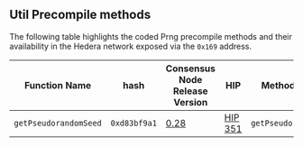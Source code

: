 ## Util Precompile methods

The following table highlights the coded Prng precompile methods and their availability in the Hedera network exposed via the `0x169` address.

| Function Name           | hash          | Consensus Node Release Version | HIP                              | Method Interface |
|-------------------------|---------------|---------------|---------------------------------------------------|---------------------------------|
| `getPseudorandomSeed`   | `0xd83bf9a1`  | [0.28](https://docs.hedera.com/hedera/networks/release-notes/services#v0.28)  | [HIP 351](https://hips.hedera.com/hip/hip-351)                                               |`getPseudorandomSeed()` |

